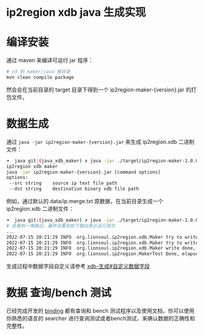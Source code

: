 # ip2region xdb java 生成实现

# 编译安装
通过 maven 来编译可运行 jar 程序：
```bash
# cd 到 maker/java 根目录
mvn clean compile package
```

然会会在当前目录的 target 目录下得到一个 ip2region-maker-{version}.jar 的打包文件。

# 数据生成

通过 `java -jar ip2region-maker-{version}.jar` 来生成 ip2region.xdb 二进制文件：
```bash
➜  java git:(java_xdb_maker) ✗ java -jar ./target/ip2region-maker-1.0.0.jar 
ip2region xdb maker
java -jar ip2region-maker-{version}.jar [command options]
options:
 --src string    source ip text file path
 --dst string    destination binary xdb file path
```

例如，通过默认的 data/ip.merge.txt 原数据，在当前目录生成一个 ip2region.xdb 二进制文件：
```bash
➜  java git:(java_xdb_maker) ✗ java -jar ./target/ip2region-maker-1.0.0.jar --src=../../data/ip.merge.txt --dst=./ip2region.xdb
# 会看到一堆输出，最终会看到如下输出表示运行成功
...
2022-07-15 20:21:29 INFO  org.lionsoul.ip2region.xdb.Maker try to write the vector index block ...
2022-07-15 20:21:29 INFO  org.lionsoul.ip2region.xdb.Maker try to write the segment index ptr ...
2022-07-15 20:21:29 INFO  org.lionsoul.ip2region.xdb.Maker write done, dataBlocks: 13804, indexBlocks: (683591, 720221), indexPtr: (982904, 11065984)
2022-07-15 20:21:29 INFO  org.lionsoul.ip2region.MakerTest Done, elapsed: 50 s
```

生成过程中数据字段自定义请参考 [xdb-生成#自定义数据字段](https://ip2region.net/doc/xdb_make#field-list)

# 数据 查询/bench 测试

已经完成开发的 [binding](../../binding/) 都有查询和 bench 测试程序以及使用文档，你可以使用你熟悉的语言的 searcher 进行查询测试或者bench测试，来确认数据的正确性和完整性。
